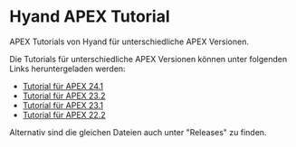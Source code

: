 # Hyand APEX Tutorial
APEX Tutorials von Hyand für unterschiedliche APEX Versionen.

Die Tutorials für unterschiedliche APEX Versionen können unter folgenden Links heruntergeladen werden:
- [Tutorial für APEX 24.1](https://github.com/mt-ag/apex-tutorial/releases/download/v24.1/APEX.24.1.Tutorial.zip)
- [Tutorial für APEX 23.2](https://github.com/mt-ag/apex-tutorial/releases/download/v23.2/APEX.23.2.Tutorial.zip)
- [Tutorial für APEX 23.1](https://github.com/mt-ag/apex-tutorial/releases/download/v23.1/APEX.23.1.Tutorial.zip)
- [Tutorial für APEX 22.2](https://github.com/mt-ag/apex-tutorial/releases/download/v22.2/Apex_Tutorial_22.2.zip)

Alternativ sind die gleichen Dateien auch unter "Releases" zu finden.
